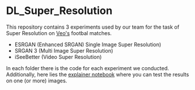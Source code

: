 # DL_Super_Resolution

This repository contains 3 experiments used by our team for the task of Super Resolution on [Veo's](https://www.veo.co/da) footbal matches.
* ESRGAN (Enhanced SRGAN) Single Image Super Resolution) 
* SRGAN 3 (Multi Image Super Resolution)
* iSeeBetter (Video Super Resolution)

In each folder there is the code for each experiment we conducted.
Additionally, here lies the [explainer notebook](https://github.com/haridimos9/DL_Super_Resolution/blob/main/reproduce.ipynb) where you can test the results on one (or more) images.
